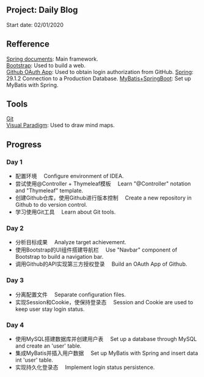 ## Project: Daily Blog
Start date: 02/01/2020

## Refference
[Spring documents](https://Spring.io/guides): Main framework.   
[Bootstrap](https://v3.bootcss.com/components): Used to build a web.   
[Github OAuth App](https://developer.github.com/apps/building-oauth-apps/creating-an-oauth-app/): Used to obtain login authorization from GitHub.
[Spring](https://docs.spring.io/spring-boot/docs/2.0.0.RC1/reference/htmlsingle/#boot-features-connect-to-production-database): 29.1.2 Connection to a Production Database.
[MyBatis+SpringBoot](http://mybatis.org/spring-boot-starter/mybatis-spring-boot-autoconfigure/): Set up MyBatis with Spring.  

## Tools
[Git](https://git-scm.com)    
[Visual Paradigm](https://www.visual-paradigm.com/cn/): Used to draw mind maps.


## Progress
### Day 1   
* 配置环境&emsp; Configure environment of IDEA.   
* 尝试使用@Controller + Thymeleaf模板&emsp; Learn "@Controller" notation and "Thymeleaf" template.   
* 创建Github仓库，使用Github进行版本控制&emsp; Create a new repository in Github to do version control.   
* 学习使用Git工具&emsp; Learn about Git tools.   
   
### Day 2   
* 分析目标成果&emsp; Analyze target achievement.
* 使用Bootstrap的UI组件搭建导航栏&emsp; Use "Navbar" component of Bootstrap to build a navigation bar.   
* 调用Github的API实现第三方授权登录&emsp; Build an OAuth App of Github.   

### Day 3
* 分离配置文件&emsp; Separate configuration files.
* 实现Session和Cookie，使保持登录态&emsp; Session and Cookie are used to keep user stay login status.    

### Day 4
* 使用MySQL搭建数据库并创建用户表&emsp; Set up a database through MySQL and create an 'user' table.     
* 集成MyBatis并插入用户数据&emsp; Set up MyBatis with Spring and insert data int 'user' table.
* 实现持久化登录态&emsp; Implement login status persistence.